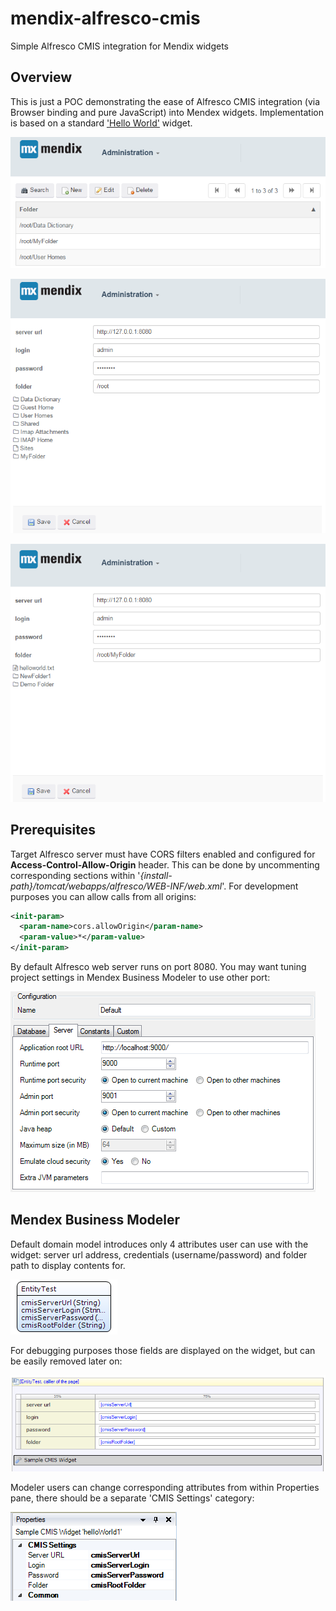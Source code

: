 # mendix-alfresco-cmis
Simple Alfresco CMIS integration for Mendix widgets

## Overview
This is just a POC demonstrating the ease of Alfresco CMIS integration (via Browser binding and pure JavaScript) into Mendex widgets. Implementation is based on a standard ['Hello World'](https://world.mendix.com/display/howto50/Creating+a+Basic+Hello+World+Custom+Widget) widget. 

![widget1](https://github.com/DenisVuyka/mendix-alfresco-cmis/blob/master/images/widget_01.png)

![widget2](https://github.com/DenisVuyka/mendix-alfresco-cmis/blob/master/images/widget_02.png)

![widget3](https://github.com/DenisVuyka/mendix-alfresco-cmis/blob/master/images/widget_03.png)

## Prerequisites
Target Alfresco server must have CORS filters enabled and configured for **Access-Control-Allow-Origin** header. This can be done by uncommenting corresponding sections within '_{install-path}/tomcat/webapps/alfresco/WEB-INF/web.xml_'. For development purposes you can allow calls from all origins:

```xml
<init-param>
  <param-name>cors.allowOrigin</param-name>
  <param-value>*</param-value>
</init-param>
```

By default Alfresco web server runs on port 8080. You may want tuning project settings in Mendex Business Modeler to use other port:

![server-settings](https://github.com/DenisVuyka/mendix-alfresco-cmis/blob/master/images/server_settings.png)

## Mendex Business Modeler
Default domain model introduces only 4 attributes user can use with the widget: server url address, credentials (username/password) and folder path to display contents for.

![domain-model](https://github.com/DenisVuyka/mendix-alfresco-cmis/blob/master/images/domain_model.png)

For debugging purposes those fields are displayed on the widget, but can be easily removed later on:

![modeler1](https://github.com/DenisVuyka/mendix-alfresco-cmis/blob/master/images/modeler_01.png)

Modeler users can change corresponding attributes from within Properties pane, there should be a separate 'CMIS Settings' category:

![modeler2](https://github.com/DenisVuyka/mendix-alfresco-cmis/blob/master/images/modeler_02.png)
